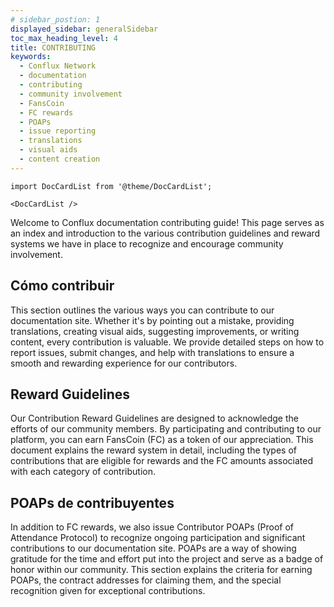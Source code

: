 ```yaml
---
# sidebar_postion: 1
displayed_sidebar: generalSidebar
toc_max_heading_level: 4
title: CONTRIBUTING
keywords:
  - Conflux Network
  - documentation
  - contributing
  - community involvement
  - FansCoin
  - FC rewards
  - POAPs
  - issue reporting
  - translations
  - visual aids
  - content creation
---
```


```mdx-code-block
import DocCardList from '@theme/DocCardList';

<DocCardList />
```

Welcome to Conflux documentation contributing guide! This page serves as an index and introduction to the various contribution guidelines and reward systems we have in place to recognize and encourage community involvement.

## Cómo contribuir

This section outlines the various ways you can contribute to our documentation site. Whether it's by pointing out a mistake, providing translations, creating visual aids, suggesting improvements, or writing content, every contribution is valuable. We provide detailed steps on how to report issues, submit changes, and help with translations to ensure a smooth and rewarding experience for our contributors.

## Reward Guidelines

Our Contribution Reward Guidelines are designed to acknowledge the efforts of our community members. By participating and contributing to our platform, you can earn FansCoin (FC) as a token of our appreciation. This document explains the reward system in detail, including the types of contributions that are eligible for rewards and the FC amounts associated with each category of contribution.

## POAPs de contribuyentes

In addition to FC rewards, we also issue Contributor POAPs (Proof of Attendance Protocol) to recognize ongoing participation and significant contributions to our documentation site. POAPs are a way of showing gratitude for the time and effort put into the project and serve as a badge of honor within our community. This section explains the criteria for earning POAPs, the contract addresses for claiming them, and the special recognition given for exceptional contributions.
